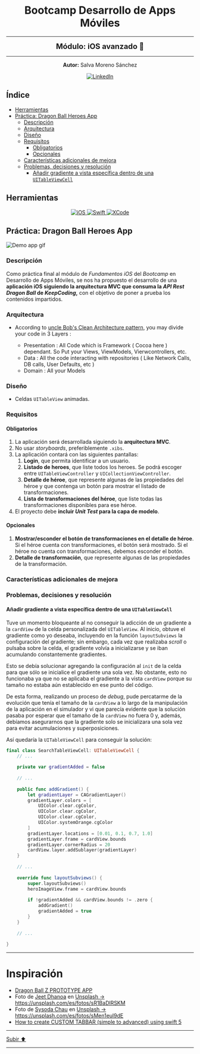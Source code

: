 <a name="top"></a>

<h1 align="center">
  <strong><span>Bootcamp Desarrollo de Apps Móviles</span></strong>
</h1>

---

<p align="center">
  <strong><span style="font-size:20px;">Módulo: iOS avanzado 🍏</span></strong>
</p>

---

<p align="center">
  <strong>Autor:</strong> Salva Moreno Sánchez
</p>

<p align="center">
  <a href="https://www.linkedin.com/in/salvador-moreno-sanchez/">
    <img src="https://img.shields.io/badge/LinkedIn-0077B5?style=for-the-badge&logo=linkedin&logoColor=white" alt="LinkedIn">
  </a>
</p>

## Índice
 
* [Herramientas](#herramientas)
* [Práctica: Dragon Ball Heroes App](#practica)
	* [Descripción](#descripcion)
	* [Arquitectura](#arquitectura)
	* [Diseño](#diseno)
	* [Requisitos](#requisitos)
		* [Obligatorios](#requisitosObligatorios)
		* [Opcionales](#requisitosOpcionales) 
	* [Características adicionales de mejora](#caracteristicas)
	* [Problemas, decisiones y resolución](#problemas)
		* [Añadir gradiente a vista específica dentro de una `UITableViewCell`](#problemas1)

<a name="herramientas"></a>
## Herramientas

<p align="center">

<a href="https://www.apple.com/es/ios/ios-17/">
   <img src="https://img.shields.io/badge/iOS-000000?style=for-the-badge&logo=ios&logoColor=white" alt="iOS">
 </a>
  
 <a href="https://www.swift.org/documentation/">
   <img src="https://img.shields.io/badge/swift-F54A2A?style=for-the-badge&logo=swift&logoColor=white" alt="Swift">
 </a>
  
 <a href="https://developer.apple.com/xcode/">
   <img src="https://img.shields.io/badge/Xcode-007ACC?style=for-the-badge&logo=Xcode&logoColor=white" alt="XCode">
 </a>
  
</p>

<a name="practica"></a>
## Práctica: Dragon Ball Heroes App

![Demo app gif](images/demoApp.gif)

<a name="descripcion"></a>
### Descripción

Como práctica final al módulo de *Fundamentos iOS* del *Bootcamp* en Desarrollo de Apps Móviles, se nos ha propuesto el desarrollo de una **aplicación iOS siguiendo la arquitectura MVC que consuma la *API Rest Dragon Ball* de *KeepCoding*,** con el objetivo de poner a prueba los contenidos impartidos.

<a name="arquitectura"></a>
### Arquitectura

* According to [uncle Bob's Clean Architecture pattern](https://blog.cleancoder.com/uncle-bob/2011/11/22/Clean-Architecture.html), you may divide your code in 3 Layers :

	* Presentation : All Code which is Framework ( Cocoa here ) dependant. So Put your Views, ViewModels, Vierwcontrollers, etc.
	* Data : All the code interacting with repositories ( Like Network Calls, DB calls, User Defaults, etc )
	* Domain : All your Models

<a name="diseno"></a>
### Diseño

* Celdas `UITableView` animadas.

<a name="requisitos"></a>
### Requisitos

<a name="requisitosObligatorios"></a>
#### Obligatorios

1. La aplicación será desarrollada siguiendo la **arquitectura MVC**.
2. No usar *storyboards*, preferiblemente `.xibs`.
3. La aplicación contará con las siguientes pantallas:
	1. **Login**, que permita identificar a un usuario.
	2. **Listado de heroes**, que liste todos los heroes. Se podrá escoger entre `UITableViewController` y `UICollectionViewController`.
	3. **Detalle de héroe**, que represente algunas de las propiedades del héroe y que contenga un botón para mostrar el listado de transformaciones.
	4. **Lista de transformaciones del héroe**, que liste todas las transformaciones disponibles para ese héroe.
4. El proyecto debe **incluir *Unit Test* para la capa de modelo**.

<a name="requisitosOpcionales"></a>
#### Opcionales

1. **Mostrar/esconder el botón de transformaciones en el detalle de héroe**. Si el héroe cuenta con transformaciones, el botón será mostrado. Si el héroe no cuenta con transformaciones, debemos esconder el botón.
2. **Detalle de transformación**, que represente algunas de las propiedades de la transformación.

<a name="caracteristicas"></a>
### Características adicionales de mejora

<a name="problemas"></a>
### Problemas, decisiones y resolución

<a name="problemas1"></a>
#### Añadir gradiente a vista específica dentro de una `UITableViewCell`

Tuve un momento bloqueante al no conseguir la adicción de un gradiente a la `cardView` de la celda personalizada del `UITableView`. Al inicio, obtuve el gradiente como yo deseaba, incluyendo en la función `layoutSubviews` la configuración del gradiente; sin embargo, cada vez que realizaba *scroll* o pulsaba sobre la celda, el gradiente volvía a inicializarse y se iban acumulando constantemente gradientes.

Esto se debía solucionar agregando la configuración al `init` de la celda para que sólo se inicialice el gradiente una sola vez. No obstante, esto no funcionaba ya que no se aplicaba el gradiente a la vista `cardView` porque su tamaño no estaba aún establecido en ese punto del código.

De esta forma, realizando un proceso de *debug*, pude percatarme de la evolución que tenía el tamaño de la `cardView` a lo largo de la manipulación de la aplicación en el simulador y vi que parecía evidente que la solución pasaba por esperar que el tamaño de la `cardView` no fuera 0 y, además, debíamos asegurarnos que la gradiente solo se inicializara una sola vez para evitar acumulaciones y superposiciones.

Así quedaría la `UITableViewCell` para conseguir la solución:

```swift
final class SearchTableViewCell: UITableViewCell {
    // ...
    
    private var gradientAdded = false
    
    // ...
    
    public func addGradient() {
        let gradientLayer = CAGradientLayer()
        gradientLayer.colors = [
            UIColor.clear.cgColor,
            UIColor.clear.cgColor,
            UIColor.clear.cgColor,
            UIColor.systemOrange.cgColor
        ]
        gradientLayer.locations = [0.01, 0.1, 0.7, 1.0]
        gradientLayer.frame = cardView.bounds
        gradientLayer.cornerRadius = 20
        cardView.layer.addSublayer(gradientLayer)
    }
   
   	// ...
    
    override func layoutSubviews() {
        super.layoutSubviews()
        heroImageView.frame = cardView.bounds
        
        if !gradientAdded && cardView.bounds != .zero {
            addGradient()
            gradientAdded = true
        }
    }
    
    // ...
    
}
```

---

# Inspiración

* [Dragon Ball Z PROTOTYPE APP](https://dribbble.com/shots/22234085-Dragon-Ball-Z-Character-Info)
* Foto de <a href="https://unsplash.com/es/@jeetdhanoa?utm_content=creditCopyText&utm_medium=referral&utm_source=unsplash">Jeet Dhanoa</a> en <a href="https://unsplash.com/es/fotos/sR1BaDlRSKM?utm_content=creditCopyText&utm_medium=referral&utm_source=unsplash">Unsplash -> https://unsplash.com/es/fotos/sR1BaDlRSKM</a>
* Foto de <a href="https://unsplash.com/es/@sysoda?utm_content=creditCopyText&utm_medium=referral&utm_source=unsplash">Sysoda Chau</a> en <a href="https://unsplash.com/es/fotos/sMen1eul9dE?utm_content=creditCopyText&utm_medium=referral&utm_source=unsplash">Unsplash -> https://unsplash.com/es/fotos/sMen1eul9dE</a>
* [How to create CUSTOM TABBAR (simple to advanced) using swift 5](https://www.youtube.com/watch?v=_N4lxebmJ2U)

---

[Subir ⬆️](#top)

---
